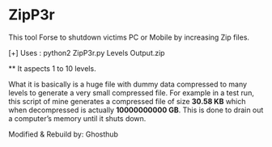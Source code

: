 # ZipP3r
This tool Forse to shutdown victims PC or Mobile by increasing Zip files.

[+] Uses : python2 ZipP3r.py Levels Output.zip

** It aspects 1 to 10 levels.

What it is basically is a huge file with dummy data compressed to many levels to generate a very small compressed file. For example in a test run, this script of mine generates a compressed file of size **30.58 KB** which when decompressed is actually **10000000000 GB**. This is done to drain out a computer’s memory until it shuts down.


Modified & Rebuild by: Ghosthub

